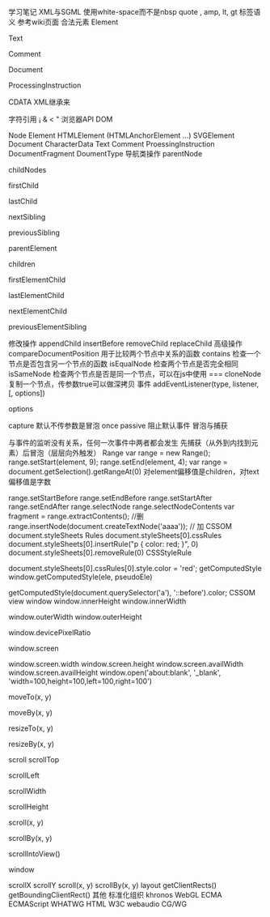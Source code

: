 学习笔记
XML与SGML
使用white-space而不是nbsp
quote , amp, lt, gt
标签语义
参考wiki页面
合法元素
Element

Text

Comment

Document

ProcessingInstruction

CDATA XML继承来

字符引用
&#161; 
&amp;
&lt;
&quot;
浏览器API
DOM

Node
Element
HTMLElement (HTMLAnchorElement ...)
SVGElement
Document
CharacterData
Text
Comment
ProessingInstruction
DocumentFragment
DoumentType
导航类操作
parentNode

childNodes

firstChild

lastChild

nextSibling

previousSibling

parentElement

children

firstElementChild

lastElementChild

nextElementChild

previousElementSibling

修改操作
appendChild
insertBefore
removeChild
replaceChild
高级操作
compareDocumentPosition 用于比较两个节点中关系的函数
contains 检查一个节点是否包含另一个节点的函数
isEqualNode 检查两个节点是否完全相同
isSameNode 检查两个节点是否是同一个节点，可以在js中使用 ===
cloneNode 复制一个节点，传参数true可以做深拷贝
事件
addEventListener(type, listener, [, options])

options

capture 默认不传参数是冒泡
once
passive 阻止默认事件
冒泡与捕获

与事件的监听没有关系，任何一次事件中两者都会发生
先捕获（从外到内找到元素）后冒泡（层层向外触发）
Range
var range = new Range();
range.setStart(element, 9);
range.setEnd(element, 4);
var range = document.getSelection().getRangeAt(0)
对element偏移值是children，对text偏移值是字数

range.setStartBefore
range.setEndBefore
range.setStartAfter
range.setEndAfter
range.selectNode
range.selectNodeContents
var fragment = range.extractContents(); //删
range.insertNode(document.createTextNode('aaaa'));  // 加
CSSOM
document.styleSheets
Rules
document.styleSheets[0].cssRules
document.styleSheets[0].insertRule("p { color: red; }", 0)
document.styleSheets[0].removeRule(0)
CSSStyleRule

document.styleSheets[0].cssRules[0].style.color = 'red';
getComputedStyle
window.getComputedStyle(ele, pseudoEle)

getComputedStyle(document.querySelector('a'), '::before').color;
CSSOM view
window
window.innerHeight window.innerWidth

window.outerWidth window.outerHeight

window.devicePixelRatio

window.screen

window.screen.width
window.screen.height
window.screen.availWidth
window.screen.availHeight
window.open('about:blank', '_blank', 'width=100,height=100,left=100,right=100')

moveTo(x, y)

moveBy(x, y)

resizeTo(x, y)

resizeBy(x, y)

scroll
scrollTop

scrollLeft

scrollWidth

scrollHeight

scroll(x, y)

scrollBy(x, y)

scrollIntoView()

window

scrollX
scrollY
scroll(x, y)
scrollBy(x, y)
layout
getClientRects()
getBoundingClientRect()
其他
标准化组织
khronos
WebGL
ECMA
ECMAScript
WHATWG
HTML
W3C
webaudio
CG/WG